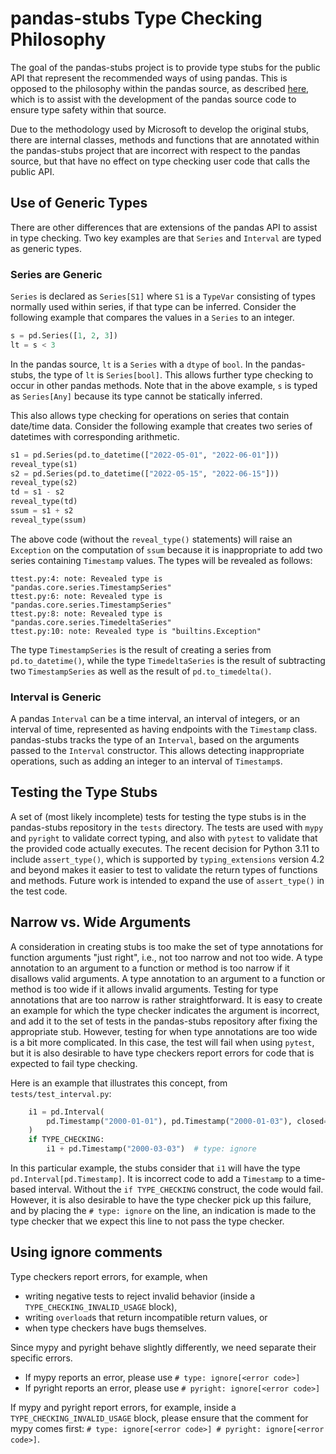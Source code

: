# pandas-stubs Type Checking Philosophy

The goal of the pandas-stubs project is to provide type stubs for the public API
that represent the recommended ways of using pandas. This is opposed to the 
philosophy within the pandas source, as described [here](https://pandas.pydata.org/docs/development/contributing_codebase.html?highlight=typing#type-hints), which
is to assist with the development of the pandas source code to ensure type safety within
that source.

Due to the methodology used by Microsoft to develop the original stubs, there are internal 
classes, methods and functions that are annotated within the pandas-stubs project
that are incorrect with respect to the pandas source, but that have no effect on type
checking user code that calls the public API.

## Use of Generic Types

There are other differences that are extensions of the pandas API to assist in type
checking.  Two key examples are that `Series` and `Interval` are typed as generic types.

### Series are Generic

`Series` is declared as `Series[S1]` where `S1` is a `TypeVar` consisting of types normally
used within series, if that type can be inferred.  Consider the following example
that compares the values in a `Series` to an integer.

```python
s = pd.Series([1, 2, 3])
lt = s < 3
```

In the pandas source, `lt` is a `Series` with a `dtype` of `bool`. In the pandas-stubs,
the type of `lt` is `Series[bool]`. This allows further type checking to occur in other
pandas methods.  Note that in the above example, `s` is typed as `Series[Any]` because
its type cannot be statically inferred.

This also allows type checking for operations on series that contain date/time data. Consider
the following example that creates two series of datetimes with corresponding arithmetic.

```python
s1 = pd.Series(pd.to_datetime(["2022-05-01", "2022-06-01"]))
reveal_type(s1)
s2 = pd.Series(pd.to_datetime(["2022-05-15", "2022-06-15"]))
reveal_type(s2)
td = s1 - s2
reveal_type(td)
ssum = s1 + s2
reveal_type(ssum)
```

The above code (without the `reveal_type()` statements) will raise an `Exception` on the computation of `ssum` because it is
inappropriate to add two series containing `Timestamp` values.  The types will be
revealed as follows:

```text
ttest.py:4: note: Revealed type is "pandas.core.series.TimestampSeries"
ttest.py:6: note: Revealed type is "pandas.core.series.TimestampSeries"
ttest.py:8: note: Revealed type is "pandas.core.series.TimedeltaSeries"
ttest.py:10: note: Revealed type is "builtins.Exception"
```

The type `TimestampSeries` is the result of creating a series from `pd.to_datetime()`, while
the type `TimedeltaSeries` is the result of subtracting two `TimestampSeries` as well as
the result of `pd.to_timedelta()`.

### Interval is Generic

A pandas `Interval` can be a time interval, an interval of integers, or an interval of
time, represented as having endpoints with the `Timestamp` class.  pandas-stubs tracks
the type of an `Interval`, based on the arguments passed to the `Interval` constructor.
This allows detecting inappropriate operations, such as adding an integer to an
interval of `Timestamp`s.

## Testing the Type Stubs

A set of (most likely incomplete) tests for testing the type stubs is in the pandas-stubs
repository in the `tests` directory.  The tests are used with `mypy` and `pyright` to
validate correct typing, and also with `pytest` to validate that the provided code
actually executes. The recent decision for Python 3.11 to include `assert_type()`,
which is supported by `typing_extensions` version 4.2 and beyond makes it easier
to test to validate the return types of functions and methods. Future work
is intended to expand the use of `assert_type()` in the test code.

## Narrow vs. Wide Arguments

A consideration in creating stubs is too make the set of type annotations for
function arguments "just right", i.e.,
not too narrow and not too wide.  A type annotation to an argument to a function or
method is too narrow if it disallows valid arguments.  A type annotation to
an argument to a function or method is too wide if
it allows invalid arguments.  Testing for type annotations that are too narrow is rather
straightforward. It is easy to create an example for which the type checker indicates
the argument is incorrect, and add it to the set of tests in the pandas-stubs
repository after fixing the appropriate stub. However, testing for when type annotations 
are too wide is a bit more complicated.
In this case, the test will fail when using `pytest`, but it is also desirable to
have type checkers report errors for code that is expected to fail type checking.

Here is an example that illustrates this concept, from `tests/test_interval.py`:

```python
    i1 = pd.Interval(
        pd.Timestamp("2000-01-01"), pd.Timestamp("2000-01-03"), closed="both"
    )
    if TYPE_CHECKING:
        i1 + pd.Timestamp("2000-03-03")  # type: ignore

```

In this particular example, the stubs consider that `i1` will have the type
`pd.Interval[pd.Timestamp]`.  It is incorrect code to add a `Timestamp` to a
time-based interval.  Without the `if TYPE_CHECKING` construct, the code would fail.
However, it is also desirable to have the type checker pick up this failure, and by
placing the `# type: ignore` on the line, an indication is made to the type checker
that we expect this line to not pass the type checker.

## Using ignore comments

Type checkers report errors, for example, when

- writing negative tests to reject invalid behavior (inside a
  `TYPE_CHECKING_INVALID_USAGE` block),
- writing `overload`s that return incompatible return values, or
- when type checkers have bugs themselves.

Since mypy and pyright behave slightly differently, we need separate their specific
errors.

- If mypy reports an error, please use `# type: ignore[<error code>]`
- If pyright reports an error, please use `# pyright: ignore[<error code>]`

If mypy and pyright report errors, for example, inside a `TYPE_CHECKING_INVALID_USAGE`
block, please ensure that the comment for mypy comes first:
`# type: ignore[<error code>] # pyright: ignore[<error code>]`.

